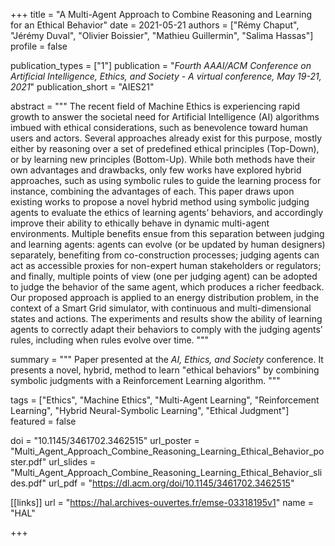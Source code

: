 +++
title = "A Multi-Agent Approach to Combine Reasoning and Learning for an Ethical Behavior"
date = 2021-05-21
authors = ["Rémy Chaput", "Jérémy Duval", "Olivier Boissier", "Mathieu Guillermin", "Salima Hassas"]
profile = false

publication_types = ["1"]
publication = "*Fourth AAAI/ACM Conference on Artificial Intelligence, Ethics, and Society - A virtual conference, May 19-21, 2021*"
publication_short = "AIES21"

abstract = """
The recent field of Machine Ethics is experiencing rapid growth to
answer the societal need for Artificial Intelligence (AI) algorithms
imbued with ethical considerations, such as benevolence toward
human users and actors. Several approaches already exist for this
purpose, mostly either by reasoning over a set of predefined ethical
principles (Top-Down), or by learning new principles (Bottom-Up).
While both methods have their own advantages and drawbacks,
only few works have explored hybrid approaches, such as using
symbolic rules to guide the learning process for instance, combining
the advantages of each. This paper draws upon existing works
to propose a novel hybrid method using symbolic judging agents to
evaluate the ethics of learning agents’ behaviors, and accordingly
improve their ability to ethically behave in dynamic multi-agent environments.
Multiple benefits ensue from this separation between
judging and learning agents: agents can evolve (or be updated by
human designers) separately, benefiting from co-construction processes;
judging agents can act as accessible proxies for non-expert
human stakeholders or regulators; and finally, multiple points of
view (one per judging agent) can be adopted to judge the behavior of
the same agent, which produces a richer feedback. Our proposed approach
is applied to an energy distribution problem, in the context
of a Smart Grid simulator, with continuous and multi-dimensional
states and actions. The experiments and results show the ability of
learning agents to correctly adapt their behaviors to comply with
the judging agents’ rules, including when rules evolve over time.
"""

summary = """
Paper presented at the *AI, Ethics, and Society* conference. It presents a
novel, hybrid, method to learn \"ethical behaviors\" by combining symbolic
judgments with a Reinforcement Learning algorithm.
"""

tags = ["Ethics", "Machine Ethics", "Multi-Agent Learning", 
"Reinforcement Learning", "Hybrid Neural-Symbolic Learning", "Ethical Judgment"]
featured = false

doi = "10.1145/3461702.3462515"
url_poster = "Multi_Agent_Approach_Combine_Reasoning_Learning_Ethical_Behavior_poster.pdf"
url_slides = "Multi_Agent_Approach_Combine_Reasoning_Learning_Ethical_Behavior_slides.pdf"
url_pdf = "https://dl.acm.org/doi/10.1145/3461702.3462515"

[[links]]
url = "https://hal.archives-ouvertes.fr/emse-03318195v1"
name = "HAL"

+++
